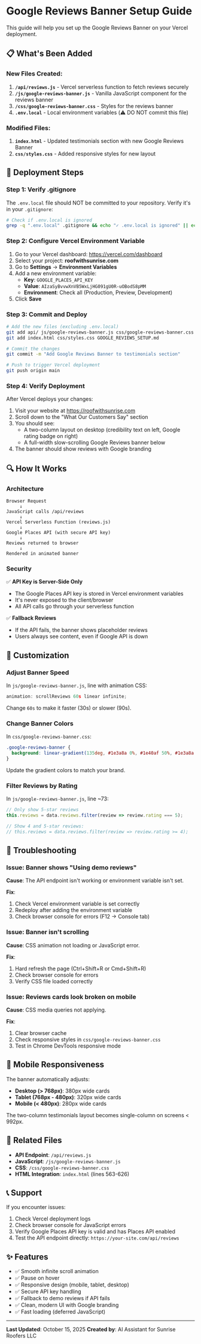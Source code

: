# Google Reviews Banner Setup Guide

This guide will help you set up the Google Reviews Banner on your Vercel deployment.

## 📋 What's Been Added

### New Files Created:
1. **`/api/reviews.js`** - Vercel serverless function to fetch reviews securely
2. **`/js/google-reviews-banner.js`** - Vanilla JavaScript component for the reviews banner
3. **`/css/google-reviews-banner.css`** - Styles for the reviews banner
4. **`.env.local`** - Local environment variables (⚠️ DO NOT commit this file)

### Modified Files:
1. **`index.html`** - Updated testimonials section with new Google Reviews Banner
2. **`css/styles.css`** - Added responsive styles for new layout

## 🚀 Deployment Steps

### Step 1: Verify .gitignore

The `.env.local` file should NOT be committed to your repository. Verify it's in your `.gitignore`:

```bash
# Check if .env.local is ignored
grep -q ".env.local" .gitignore && echo "✓ .env.local is ignored" || echo "✗ Add .env.local to .gitignore"
```

### Step 2: Configure Vercel Environment Variable

1. Go to your Vercel dashboard: https://vercel.com/dashboard
2. Select your project: **roofwithsunrise.com**
3. Go to **Settings** → **Environment Variables**
4. Add a new environment variable:
   - **Key**: `GOOGLE_PLACES_API_KEY`
   - **Value**: `AIzaSyBvvwXnVB5WxLjHG091gU0R-uOBodS8pMM`
   - **Environment**: Check all (Production, Preview, Development)
5. Click **Save**

### Step 3: Commit and Deploy

```bash
# Add the new files (excluding .env.local)
git add api/ js/google-reviews-banner.js css/google-reviews-banner.css
git add index.html css/styles.css GOOGLE_REVIEWS_SETUP.md

# Commit the changes
git commit -m "Add Google Reviews Banner to testimonials section"

# Push to trigger Vercel deployment
git push origin main
```

### Step 4: Verify Deployment

After Vercel deploys your changes:

1. Visit your website at https://roofwithsunrise.com
2. Scroll down to the "What Our Customers Say" section
3. You should see:
   - A two-column layout on desktop (credibility text on left, Google rating badge on right)
   - A full-width slow-scrolling Google Reviews banner below
4. The banner should show reviews with Google branding

## 🔍 How It Works

### Architecture

```
Browser Request
     ↓
JavaScript calls /api/reviews
     ↓
Vercel Serverless Function (reviews.js)
     ↓
Google Places API (with secure API key)
     ↓
Reviews returned to browser
     ↓
Rendered in animated banner
```

### Security

✅ **API Key is Server-Side Only**
- The Google Places API key is stored in Vercel environment variables
- It's never exposed to the client/browser
- All API calls go through your serverless function

✅ **Fallback Reviews**
- If the API fails, the banner shows placeholder reviews
- Users always see content, even if Google API is down

## 🎨 Customization

### Adjust Banner Speed

In `js/google-reviews-banner.js`, line with animation CSS:

```javascript
animation: scrollReviews 60s linear infinite;
```

Change `60s` to make it faster (30s) or slower (90s).

### Change Banner Colors

In `css/google-reviews-banner.css`:

```css
.google-reviews-banner {
  background: linear-gradient(135deg, #1e3a8a 0%, #1e40af 50%, #1e3a8a 100%);
}
```

Update the gradient colors to match your brand.

### Filter Reviews by Rating

In `js/google-reviews-banner.js`, line ~73:

```javascript
// Only show 5-star reviews
this.reviews = data.reviews.filter(review => review.rating === 5);

// Show 4 and 5-star reviews:
// this.reviews = data.reviews.filter(review => review.rating >= 4);
```

## 🐛 Troubleshooting

### Issue: Banner shows "Using demo reviews"

**Cause**: The API endpoint isn't working or environment variable isn't set.

**Fix**:
1. Check Vercel environment variable is set correctly
2. Redeploy after adding the environment variable
3. Check browser console for errors (F12 → Console tab)

### Issue: Banner isn't scrolling

**Cause**: CSS animation not loading or JavaScript error.

**Fix**:
1. Hard refresh the page (Ctrl+Shift+R or Cmd+Shift+R)
2. Check browser console for errors
3. Verify CSS file loaded correctly

### Issue: Reviews cards look broken on mobile

**Cause**: CSS media queries not applying.

**Fix**:
1. Clear browser cache
2. Check responsive styles in `css/google-reviews-banner.css`
3. Test in Chrome DevTools responsive mode

## 📱 Mobile Responsiveness

The banner automatically adjusts:
- **Desktop (> 768px)**: 380px wide cards
- **Tablet (768px - 480px)**: 320px wide cards
- **Mobile (< 480px)**: 280px wide cards

The two-column testimonials layout becomes single-column on screens < 992px.

## 🔗 Related Files

- **API Endpoint**: `/api/reviews.js`
- **JavaScript**: `/js/google-reviews-banner.js`
- **CSS**: `/css/google-reviews-banner.css`
- **HTML Integration**: `index.html` (lines 563-626)

## 📞 Support

If you encounter issues:

1. Check Vercel deployment logs
2. Check browser console for JavaScript errors
3. Verify Google Places API key is valid and has Places API enabled
4. Test the API endpoint directly: `https://your-site.com/api/reviews`

## ✨ Features

- ✅ Smooth infinite scroll animation
- ✅ Pause on hover
- ✅ Responsive design (mobile, tablet, desktop)
- ✅ Secure API key handling
- ✅ Fallback to demo reviews if API fails
- ✅ Clean, modern UI with Google branding
- ✅ Fast loading (deferred JavaScript)

---

**Last Updated**: October 15, 2025
**Created by**: AI Assistant for Sunrise Roofers LLC

